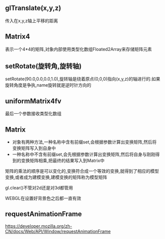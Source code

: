 glTranslate(x,y,z)
---
传入在x,y,z轴上平移的距离

Matrix4
---
表示一个4*4的矩阵,对象内部使用类型化数组Floated2Array来存储矩阵元素

setRotate(旋转角,旋转轴)
---
setRotate(90.0,0.0,0.0,1.0),旋转轴是绕着原点(0,0,0)指向(x,y,z)的轴进行的.如果旋转角度是争执,name旋转就是逆时针方向的

uniformMatrix4fv
---
最后一个参数接收类型化数组

Matrix
---
- 对象有两种方法,一种名称中含有前缀set,会根据参数计算出变换矩阵,然后将变换矩阵写入到自身中
- 一种名称中不含有前缀set,会先根据参数计算出变换矩阵,然后将自身与刚刚得到的变换矩阵相乘,把最终的结果写入到Matrix中

矩阵的乘法的顺序是可以变化的,变换符合成一个等效的变换,就得到了相应的模型变换,或者成为建模变换,建模变换的矩阵称为模型矩阵

gl.clear()不管对2d还是对3d都管用

WEBGL在设置好背景色之后都一直有效

requestAnimationFrame
---
https://developer.mozilla.org/zh-CN/docs/Web/API/Window/requestAnimationFrame
